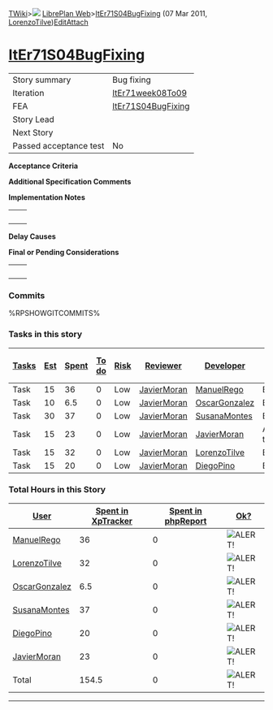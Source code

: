 [TWiki](Main_WebHome)&gt;![](/twiki/pub/TWiki/TWikiDocGraphics/web-bg-small.gif) [LibrePlan Web](LibrePlan_WebHome)&gt;[ItEr71S04BugFixing](LibrePlan_ItEr71S04BugFixing "Topic revision: 10 (07 Mar 2011 - 10:44:57)") (07 Mar 2011, [LorenzoTilve](Main_LorenzoTilve))[Edit](LibrePlan_ItEr71S04BugFixing?t=1520343663 "Edit this topic text")[Attach](/twiki/bin/attach/LibrePlan/ItEr71S04BugFixing "Attach an image or document to this topic")  

 [ItEr71S04BugFixing](LibrePlan_ItEr71S04BugFixing)
===================================================

|                        |                                                    |
|------------------------|----------------------------------------------------|
| Story summary          | Bug fixing                                         |
| Iteration              | [ItEr71week08To09](LibrePlan_ItEr71week08To09)     |
| FEA                    | [ItEr71S04BugFixing](LibrePlan_ItEr71S04BugFixing) |
| Story Lead             |                                                    |
| Next Story             |                                                    |
| Passed acceptance test | No                                                 |

**Acceptance Criteria**

**Additional Specification Comments**

**Implementation Notes**

|     |     |
|-----|-----|
|     |     |

**Delay Causes**

**Final or Pending Considerations**

|     |     |
|-----|-----|
|     |     |

###  Commits

%RPSHOWGITCOMMITS%

###  Tasks in this story

| [Tasks](LibrePlan_ItEr71S04BugFixing?sortcol=0;table=2;up=0#sorted_table "Sort by this column") | [Est](LibrePlan_ItEr71S04BugFixing?sortcol=1;table=2;up=0#sorted_table "Sort by this column") | [Spent](LibrePlan_ItEr71S04BugFixing?sortcol=2;table=2;up=0#sorted_table "Sort by this column") | [To do](LibrePlan_ItEr71S04BugFixing?sortcol=3;table=2;up=0#sorted_table "Sort by this column") | [Risk](LibrePlan_ItEr71S04BugFixing?sortcol=4;table=2;up=0#sorted_table "Sort by this column") | [Reviewer](LibrePlan_ItEr71S04BugFixing?sortcol=5;table=2;up=0#sorted_table "Sort by this column") | [Developer](LibrePlan_ItEr71S04BugFixing?sortcol=6;table=2;up=0#sorted_table "Sort by this column") | [Task Name](LibrePlan_ItEr71S04BugFixing?sortcol=7;table=2;up=0#sorted_table "Sort by this column") | [Start Date](LibrePlan_ItEr71S04BugFixing?sortcol=8;table=2;up=0#sorted_table "Sort by this column") | [Est End Date](LibrePlan_ItEr71S04BugFixing?sortcol=9;table=2;up=0#sorted_table "Sort by this column") | [End Date](LibrePlan_ItEr71S04BugFixing?sortcol=10;table=2;up=0#sorted_table "Sort by this column") |
|-------------------------------------------------------------------------------------------------|-----------------------------------------------------------------------------------------------|-------------------------------------------------------------------------------------------------|-------------------------------------------------------------------------------------------------|------------------------------------------------------------------------------------------------|----------------------------------------------------------------------------------------------------|-----------------------------------------------------------------------------------------------------|-----------------------------------------------------------------------------------------------------|------------------------------------------------------------------------------------------------------|--------------------------------------------------------------------------------------------------------|-----------------------------------------------------------------------------------------------------|
| Task                                                                                            | 15                                                                                            | 36                                                                                              | 0                                                                                               | Low                                                                                            | [JavierMoran](Main_JavierMoran)                                                                    | [ManuelRego](Main_ManuelRego)                                                                       | Bug fixing.                                                                                         |                                                                                                      |                                                                                                        |                                                                                                     |
| Task                                                                                            | 10                                                                                            | 6.5                                                                                             | 0                                                                                               | Low                                                                                            | [JavierMoran](Main_JavierMoran)                                                                    | [OscarGonzalez](Main_OscarGonzalez)                                                                 | Bug fixing.                                                                                         |                                                                                                      |                                                                                                        |                                                                                                     |
| Task                                                                                            | 30                                                                                            | 37                                                                                              | 0                                                                                               | Low                                                                                            | [JavierMoran](Main_JavierMoran)                                                                    | [SusanaMontes](Main_SusanaMontes)                                                                   | Bug fixing                                                                                          |                                                                                                      |                                                                                                        |                                                                                                     |
| Task                                                                                            | 15                                                                                            | 23                                                                                              | 0                                                                                               | Low                                                                                            | [JavierMoran](Main_JavierMoran)                                                                    | [JavierMoran](Main_JavierMoran)                                                                     | Application testing                                                                                 |                                                                                                      |                                                                                                        |                                                                                                     |
| Task                                                                                            | 15                                                                                            | 32                                                                                              | 0                                                                                               | Low                                                                                            | [JavierMoran](Main_JavierMoran)                                                                    | [LorenzoTilve](Main_LorenzoTilve)                                                                   | Bug fixing                                                                                          |                                                                                                      |                                                                                                        |                                                                                                     |
| Task                                                                                            | 15                                                                                            | 20                                                                                              | 0                                                                                               | Low                                                                                            | [JavierMoran](Main_JavierMoran)                                                                    | [DiegoPino](Main_DiegoPino)                                                                         | Bug fixing                                                                                          |                                                                                                      |                                                                                                        |                                                                                                     |

###  Total Hours in this Story

| [User](LibrePlan_ItEr71S04BugFixing?sortcol=0;table=3;up=0#sorted_table "Sort by this column") | [Spent in XpTracker](LibrePlan_ItEr71S04BugFixing?sortcol=1;table=3;up=0#sorted_table "Sort by this column") | [Spent in phpReport](LibrePlan_ItEr71S04BugFixing?sortcol=2;table=3;up=0#sorted_table "Sort by this column") | [Ok?](LibrePlan_ItEr71S04BugFixing?sortcol=3;table=3;up=0#sorted_table "Sort by this column") |
|------------------------------------------------------------------------------------------------|--------------------------------------------------------------------------------------------------------------|--------------------------------------------------------------------------------------------------------------|-----------------------------------------------------------------------------------------------|
| [ManuelRego](Main_ManuelRego)                                                                  | 36                                                                                                           | 0                                                                                                            | ![ALERT!](/twiki/pub/TWiki/TWikiDocGraphics/warning.gif "ALERT!")                             |
| [LorenzoTilve](Main_LorenzoTilve)                                                              | 32                                                                                                           | 0                                                                                                            | ![ALERT!](/twiki/pub/TWiki/TWikiDocGraphics/warning.gif "ALERT!")                             |
| [OscarGonzalez](Main_OscarGonzalez)                                                            | 6.5                                                                                                          | 0                                                                                                            | ![ALERT!](/twiki/pub/TWiki/TWikiDocGraphics/warning.gif "ALERT!")                             |
| [SusanaMontes](Main_SusanaMontes)                                                              | 37                                                                                                           | 0                                                                                                            | ![ALERT!](/twiki/pub/TWiki/TWikiDocGraphics/warning.gif "ALERT!")                             |
| [DiegoPino](Main_DiegoPino)                                                                    | 20                                                                                                           | 0                                                                                                            | ![ALERT!](/twiki/pub/TWiki/TWikiDocGraphics/warning.gif "ALERT!")                             |
| [JavierMoran](Main_JavierMoran)                                                                | 23                                                                                                           | 0                                                                                                            | ![ALERT!](/twiki/pub/TWiki/TWikiDocGraphics/warning.gif "ALERT!")                             |
| Total                                                                                          | 154.5                                                                                                        | 0                                                                                                            | ![ALERT!](/twiki/pub/TWiki/TWikiDocGraphics/warning.gif "ALERT!")                             |

------------------------------------------------------------------------
